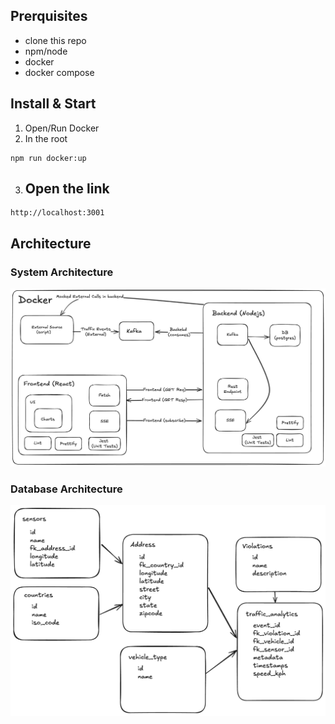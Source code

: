 ## Prerquisites

- clone this repo
- npm/node
- docker
- docker compose

## Install & Start

1. Open/Run Docker
2. In the root
```shell
npm run docker:up
```

3. ## Open the link

```shell
http://localhost:3001
```

## Architecture

### System Architecture

![Alt text](./architecture/traffic-analysis-system-architecture.png?raw=true "Title")

### Database Architecture

![Alt text](./architecture/db-structure-1.png?raw=true "Title")
